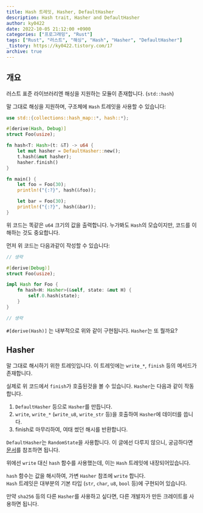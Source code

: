 ```yaml
---
title: Hash 트레잇, Hasher, DefaultHasher
description: Hash trait, Hasher and DefaultHasher
author: ky0422
date: 2022-10-05 21:12:00 +0900
categories: ["프로그래밍", "Rust"]
tags: ["Rust", "러스트", "해싱", "Hash", "Hasher", "DefaultHasher"]
_tistory: https://ky0422.tistory.com/17
archive: true
---
```


## 개요

러스트 표준 라이브러리엔 해싱을 지원하는 모듈이 존재합니다. (`std::hash`)

말 그대로 해싱을 지원하며, 구조체에 `Hash` 트레잇을 사용할 수 있습니다:

```rust
use std::{collections::hash_map::*, hash::*};

#[derive(Hash, Debug)]
struct Foo(usize);

fn hash<T: Hash>(t: &T) -> u64 {
    let mut hasher = DefaultHasher::new();
    t.hash(&mut hasher);
    hasher.finish()
}

fn main() {
    let foo = Foo(30);
    println!("{:?}", hash(&foo));

    let bar = Foo(30);
    println!("{:?}", hash(&bar));
}
```

위 코드는 똑같은 `u64` 크기의 값을 출력합니다. 누가봐도 `Hash`의 모습이지만, 코드를 이해하는 것도 중요합니다.

먼저 위 코드는 다음과같이 작성할 수 있습니다:

```rust
// 생략

#[derive(Debug)]
struct Foo(usize);

impl Hash for Foo {
    fn hash<H: Hasher>(&self, state: &mut H) {
        self.0.hash(state);
    }
}

// 생략
```

`#[derive(Hash)]` 는 내부적으로 위와 같이 구현됩니다. `Hasher`는 또 뭘까요?

## Hasher

말 그대로 해시하기 위한 트레잇입니다. 이 트레잇에는 `write_*`, `finish` 등의 메서드가 존재합니다.

실제로 위 코드에서 `finish`가 호출된것을 볼 수 있습니다. `Hasher`는 다음과 같이 작동합니다.

1.  `DefaultHasher` 등으로 `Hasher`를 만듭니다.
2.  `write`, `write_*` (`write_u8`, `write_str` 등)을 호출하여 `Hasher`에 데이터를 씁니다.
3.  finish로 마무리하여, 여태 썼던 해시를 반환합니다.

`DefaultHasher`는 `RandomState`을 사용합니다. 이 글에선 다루지 않으니, 궁금하다면 [문서](https://doc.rust-lang.org/std/collections/hash_map/struct.RandomState.html)를 참조하면 됩니다.

위에선 `write` 대신 `hash` 함수를 사용했는데, 이는 `Hash` 트레잇에 내장되어있습니다.

`hash` 함수는 값을 해시하여, 가변 `Hasher` 참조에 `write` 합니다.  
`Hash` 트레잇은 대부분의 기본 타입 (`str`, `char`, `u8`, `bool` 등)에 구현되어 있습니다.

만약 `sha256` 등의 다른 `Hasher`를 사용하고 싶다면, 다른 개발자가 만든 크레이트를 사용하면 됩니다.

